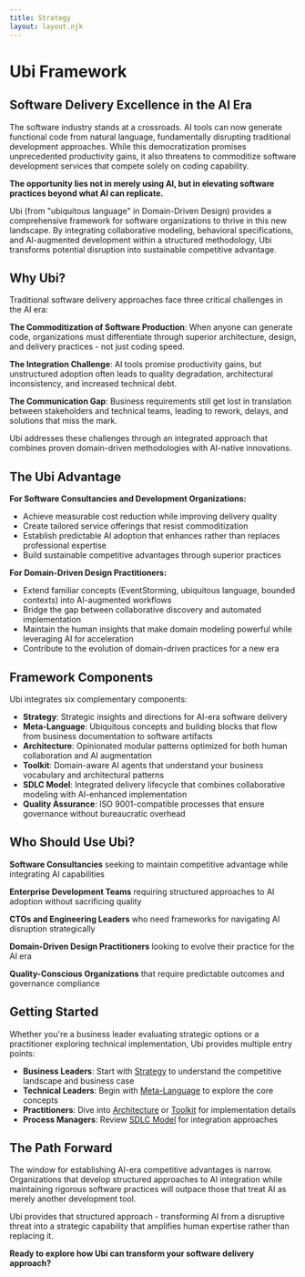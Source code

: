 ```yaml
---
title: Strategy
layout: layout.njk
---
```

# Ubi Framework

## Software Delivery Excellence in the AI Era

The software industry stands at a crossroads. AI tools can now generate functional code from natural language, fundamentally disrupting traditional development approaches. While this democratization promises unprecedented productivity gains, it also threatens to commoditize software development services that compete solely on coding capability.

**The opportunity lies not in merely using AI, but in elevating software practices beyond what AI can replicate.**

Ubi (from "ubiquitous language" in Domain-Driven Design) provides a comprehensive framework for software organizations to thrive in this new landscape. By integrating collaborative modeling, behavioral specifications, and AI-augmented development within a structured methodology, Ubi transforms potential disruption into sustainable competitive advantage.

## Why Ubi?

Traditional software delivery approaches face three critical challenges in the AI era:

**The Commoditization of Software Production**: When anyone can generate code, organizations must differentiate through superior architecture, design, and delivery practices - not just coding speed.

**The Integration Challenge**: AI tools promise productivity gains, but unstructured adoption often leads to quality degradation, architectural inconsistency, and increased technical debt.

**The Communication Gap**: Business requirements still get lost in translation between stakeholders and technical teams, leading to rework, delays, and solutions that miss the mark.

Ubi addresses these challenges through an integrated approach that combines proven domain-driven methodologies with AI-native innovations.

## The Ubi Advantage

**For Software Consultancies and Development Organizations:**

- Achieve measurable cost reduction while improving delivery quality
- Create tailored service offerings that resist commoditization
- Establish predictable AI adoption that enhances rather than replaces professional expertise
- Build sustainable competitive advantages through superior practices

**For Domain-Driven Design Practitioners:**

- Extend familiar concepts (EventStorming, ubiquitous language, bounded contexts) into AI-augmented workflows
- Bridge the gap between collaborative discovery and automated implementation
- Maintain the human insights that make domain modeling powerful while leveraging AI for acceleration
- Contribute to the evolution of domain-driven practices for a new era

## Framework Components

Ubi integrates six complementary components:

- **Strategy**: Strategic insights and directions for AI-era software delivery 
- **Meta-Language**: Ubiquitous concepts and building blocks that flow from business documentation to software artifacts 
- **Architecture**: Opinionated modular patterns optimized for both human collaboration and AI augmentation 
- **Toolkit**: Domain-aware AI agents that understand your business vocabulary and architectural patterns 
- **SDLC Model**: Integrated delivery lifecycle that combines collaborative modeling with AI-enhanced implementation 
- **Quality Assurance**: ISO 9001-compatible processes that ensure governance without bureaucratic overhead

## Who Should Use Ubi?

**Software Consultancies** seeking to maintain competitive advantage while integrating AI capabilities

**Enterprise Development Teams** requiring structured approaches to AI adoption without sacrificing quality

**CTOs and Engineering Leaders** who need frameworks for navigating AI disruption strategically

**Domain-Driven Design Practitioners** looking to evolve their practice for the AI era

**Quality-Conscious Organizations** that require predictable outcomes and governance compliance

## Getting Started

Whether you're a business leader evaluating strategic options or a practitioner exploring technical implementation, Ubi provides multiple entry points:

- **Business Leaders**: Start with [Strategy](https://ubi-framework/strategy) to understand the competitive landscape and business case
- **Technical Leaders**: Begin with [Meta-Language](https://ubi-framework/meta-language) to explore the core concepts
- **Practitioners**: Dive into [Architecture](https://ubi-framework/architecture) or [Toolkit](https://ubi-framework/toolkit) for implementation details
- **Process Managers**: Review [SDLC Model](https://ubi.io/sdlc-model) for integration approaches

## The Path Forward

The window for establishing AI-era competitive advantages is narrow. Organizations that develop structured approaches to AI integration while maintaining rigorous software practices will outpace those that treat AI as merely another development tool.

Ubi provides that structured approach - transforming AI from a disruptive threat into a strategic capability that amplifies human expertise rather than replacing it.

**Ready to explore how Ubi can transform your software delivery approach?**